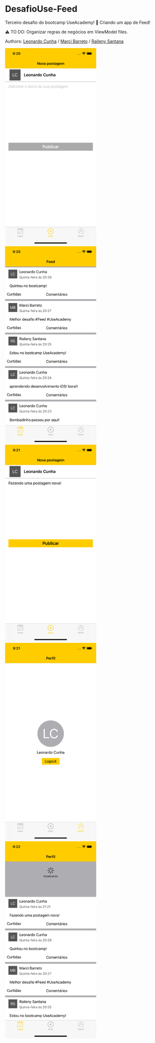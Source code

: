 # DesafioUse-Feed
Terceiro desafio do bootcamp UseAcademy! :blue_heart: Criando um app de Feed!

:warning: TO DO: Organizar regras de negócios em ViewModel files.

Authors:
[Leonardo Cunha](https://github.com/cunhaleo) /
[Marci Barreto](https://github.com/Marbarret) /
[Raileny Santana](https://github.com/raideluz)

<img src="images/img1.png" width="300"> <img src="images/img2.png" width="300"> <img src="images/img3.png" width="300"> <img src="images/img4.png" width="300"> <img src="images/img5.png" width="300">
